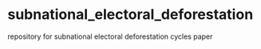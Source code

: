 # subnational_electoral_deforestation
repository for subnational electoral deforestation cycles paper
